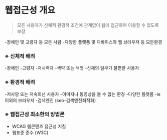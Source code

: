 # 웹접근성 개요

> 모든 사용자가 신체적 환경적 조건에 관계없이 웹에 접근하여 이용할 수 있도록 보장

-장애인 및 고령자 등 모든 사람
-다양한 플랫폼 및 디바이스와 웹 브라우저 등 모든환경

### ※ 신체적 배려
-장애인
-고령자
-저시력자
-색약 또는 색맹
-신체의 일부가 불편한 사용자

### ※ 환경적 배려
-저사양 또는 저속회선 사용자
-이미지나 동영상을 볼 수 없는 환경
-다양한 플랫폼
-ie 이외의 브라우저
-검색엔진 (seo-검색엔진최적화)

### ※ 웹접근성 최소한의 방법론
- WCAG 웹콘텐츠 접근성 지침
- 웹표준 준수 (W3C)